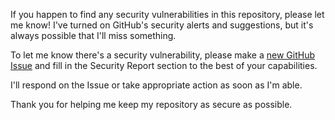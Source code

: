 If you happen to find any security vulnerabilities in this repository, please let me know! I've turned on GitHub's security alerts and suggestions, but it's always possible that I'll miss something.

To let me know there's a security vulnerability, please make a [new GitHub Issue](https://github.com/emmahsax/URS_ScriptEditor_Code/issues/new) and fill in the Security Report section to the best of your capabilities.

I'll respond on the Issue or take appropriate action as soon as I'm able.

Thank you for helping me keep my repository as secure as possible.
